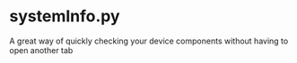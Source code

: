 # systemInfo.py
A great way of quickly checking your device components without having to open another tab
